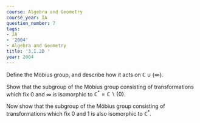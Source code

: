 ```yaml
---
course: Algebra and Geometry
course_year: IA
question_number: 7
tags:
- IA
- '2004'
- Algebra and Geometry
title: '3.I.2D '
year: 2004
---
```



Define the Möbius group, and describe how it acts on $\mathbb{C} \cup\{\infty\}$.

Show that the subgroup of the Möbius group consisting of transformations which fix 0 and $\infty$ is isomorphic to $\mathbb{C}^{*}=\mathbb{C} \backslash\{0\}$.

Now show that the subgroup of the Möbius group consisting of transformations which fix 0 and 1 is also isomorphic to $\mathbb{C}^{*}$.